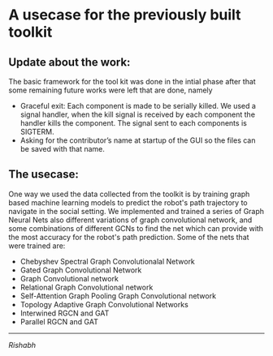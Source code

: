 # A usecase for the previously built toolkit

## Update about the work:
The basic framework for the tool kit was done in the intial phase after that some remaining future works were left that are done, namely
* Graceful exit: Each component is made to be serially killed. We used a signal handler, when the kill signal is received by each component the handler kills the component. The signal sent to each components is SIGTERM.
* Asking for the contributor’s name at startup of the GUI so the files can be saved with that name.




## The usecase:
One way we used the data collected from the toolkit is by training graph based machine learning models to predict the robot's path trajectory to navigate in the social setting.
We implemented and trained a series of Graph Neural Nets also different variations of graph convolutional network, and some combinations of different GCNs to find the net which can provide with the most accuracy for the robot's path prediction.
Some of the nets that were trained are:
* Chebyshev Spectral Graph Convolutionalal Network
* Gated Graph Convolutional Network
* Graph Convolutional network
* Relational Graph Convolutional network
* Self-Attention Graph Pooling Graph Convolutional network
* Topology Adaptive Graph Convolutional Networks
* Interwined RGCN and GAT
* Parallel RGCN and GAT



* * *

*Rishabh*



